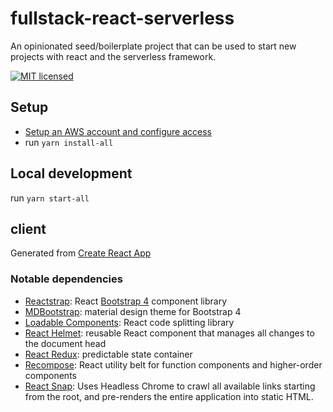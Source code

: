 # fullstack-react-serverless

An opinionated seed/boilerplate project that can be used to start new projects with react and the serverless framework.

[![MIT licensed](https://img.shields.io/badge/license-MIT-blue.svg)](https://raw.githubusercontent.com/tim-stasse/fullstack-react-serverless/master/LICENSE)

## Setup

- [Setup an AWS account and configure access](https://serverless.com/framework/docs/providers/aws/guide/credentials)
- run `yarn install-all`

## Local development

run `yarn start-all`

## client

Generated from [Create React App](https://github.com/facebookincubator/create-react-app)

### Notable dependencies

- [Reactstrap](https://reactstrap.github.io): React [Bootstrap 4](https://getbootstrap.com) component library
- [MDBootstrap](https://mdbootstrap.com): material design theme for Bootstrap 4
- [Loadable Components](https://www.smooth-code.com/open-source/loadable-components): React code splitting library
- [React Helmet](https://github.com/nfl/react-helmet): reusable React component that manages all changes to the document head
- [React Redux](https://react-redux.js.org): predictable state container
- [Recompose](https://github.com/acdlite/recompose): React utility belt for function components and higher-order components
- [React Snap](https://github.com/stereobooster/react-snap): Uses Headless Chrome to crawl all available links starting from the root, and pre-renders the entire application into static HTML.
